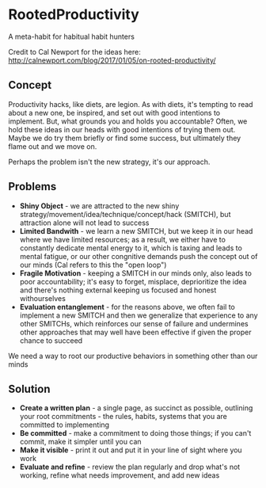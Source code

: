# RootedProductivity
A meta-habit for habitual habit hunters

Credit to Cal Newport for the ideas here: http://calnewport.com/blog/2017/01/05/on-rooted-productivity/

## Concept
Productivity hacks, like diets, are legion.  As with diets, it's tempting to read about a new one, be inspired, and set out with good intentions to implement.  But, what grounds you and holds you accountable?  Often, we hold these ideas in our heads with good intentions of trying them out. Maybe we do try them briefly or find some success, but ultimately they flame out and we move on.

Perhaps the problem isn't the new strategy, it's our approach.  

## Problems
* **Shiny Object** - we are attracted to the new shiny strategy/movement/idea/technique/concept/hack (SMITCH), but attraction alone will not lead to success
* **Limited Bandwith** - we learn a new SMITCH, but we keep it in our head where we have limited resources; as a result, we either have to constantly dedicate mental energy to it, which is taxing and leads to mental fatigue, or our other congnitive demands push the concept out of our minds (Cal refers to this the "open loop")
* **Fragile Motivation** - keeping a SMITCH in our minds only, also leads to poor accountability; it's easy to forget, misplace, deprioritize the idea and there's nothing external keeping us focused and honest withourselves
* **Evaluation entanglement** - for the reasons above, we often fail to implement a new SMITCH and then we generalize that experience to any other SMITCHs, which reinforces our sense of failure and undermines other approaches that may well have been effective if given the proper chance to succeed

We need a way to root our productive behaviors in something other than our minds

## Solution
* **Create a written plan** - a single page, as succinct as possible, outlining your root commitments - the rules, habits, systems that you are committed to implementing
* **Be committed** - make a commitment to doing those things; if you can't commit, make it simpler until you can
* **Make it visible** - print it out and put it in your line of sight where you work
* **Evaluate and refine** - review the plan regularly and drop what's not working, refine what needs improvement, and add new ideas
